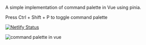 A simple implementation of command palette in Vue using pinia.

Press Ctrl + Shift + P to toggle command palette

[![Netlify Status](https://api.netlify.com/api/v1/badges/24895af9-8021-4afc-9c26-7f26f582112a/deploy-status)](https://app.netlify.com/sites/mellow-choux-b274fa/deploys)


![command palette in vue](https://github.com/qiushiyan/images/blob/main/vue-command-palette/command-palette.png?raw=true)